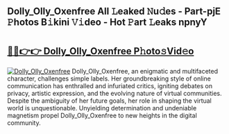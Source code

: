 ## Dolly_Olly_Oxenfree All 𝙻eaked 𝙽u𝚍es - Part-pjE 𝙿hotos B𝚒kini 𝚅𝚒deo - Hot 𝙿art 𝙻eaks npnyY

# <h2><a href="http://ld3lewl.urlbe.top/?page=Dolly_Olly_Oxenfree">🔗🔗👉👉 Dolly_Olly_Oxenfree P𝚑oto𝚜Vid𝚎o</a></h2>

[![Dolly_Olly_Oxenfree](https://i.imgur.com/eBuTRDB.gif)](http://ld3lewl.urlbe.top/?page=Dolly_Olly_Oxenfree)
Dolly_Olly_Oxenfree, an enigmatic and multifaceted character, challenges simple labels. Her groundbreaking style of online communication has enthralled and infuriated critics, igniting debates on privacy, artistic expression, and the evolving nature of virtual communities. Despite the ambiguity of her future goals, her role in shaping the virtual world is unquestionable. Unyielding determination and undeniable magnetism propel Dolly_Olly_Oxenfree to new heights in the digital community.
